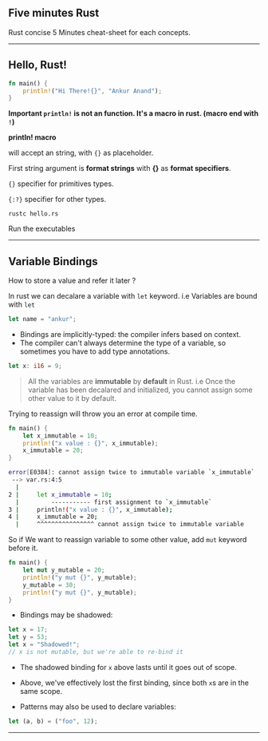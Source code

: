## Five minutes Rust

Rust concise 5 Minutes cheat-sheet for each concepts.

---

## Hello, Rust!

```rust
fn main() {
    println!("Hi There!{}", "Ankur Anand");
}
```

**Important `println!` is not an function. It's a macro in rust. (macro end with `!`)**

**println! macro**

will accept an string, with `{}` as placeholder.

First string argument is **format strings**
with **{}** as **format specifiers**.

`{}` specifier for primitives types.

`{:?}` specifier for other types.

`rustc hello.rs`

Run the executables

---

## Variable Bindings

How to store a value and refer it later ?

In rust we can decalare a variable with `let` keyword. i.e Variables are bound with `let`

```rust
let name = "ankur";
```

- Bindings are implicitly-typed: the compiler infers based on context.
- The compiler can't always determine the type of a variable, so sometimes you have to add type annotations.

```rust
let x: i16 = 9;
```

> All the variables are **immutable** by **default** in Rust. i.e Once the variable has been decalared and initialized, you cannot assign some other value to it by default.

Trying to reassign will throw you an error at compile time.

```rust
fn main() {
    let x_immutable = 10;
    println!("x value : {}", x_immutable);
    x_immutable = 20;
}
```

```sh
error[E0384]: cannot assign twice to immutable variable `x_immutable`
 --> var.rs:4:5
  |
2 |     let x_immutable = 10;
  |         ----------- first assignment to `x_immutable`
3 |     println!("x value : {}", x_immutable);
4 |     x_immutable = 20;
  |     ^^^^^^^^^^^^^^^^ cannot assign twice to immutable variable
```

So if We want to reassign variable to some other value, add `mut` keyword before it.

```rust
fn main() {
    let mut y_mutable = 20;
    println!("y mut {}", y_mutable);
    y_mutable = 30;
    println!("y mut {}", y_mutable);
}
```

- Bindings may be shadowed:

```rust
let x = 17;
let y = 53;
let x = "Shadowed!";
// x is not mutable, but we're able to re-bind it
```

- The shadowed binding for `x` above lasts until it goes out of scope.
- Above, we've effectively lost the first binding, since both `x`s are in the same scope.

- Patterns may also be used to declare variables:

```rust
let (a, b) = ("foo", 12);
```

---
